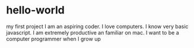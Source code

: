 # hello-world
my first project
I am an aspiring coder. I love computers. I know very basic javascript. I am extremely productive an familiar on mac. I want to be a computer programmer when I grow up
